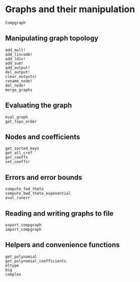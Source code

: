 
# Graphs and their manipulation
```@docs
Compgraph
```

## Manipulating graph topology
```@docs
add_mult!
add_lincomb!
add_ldiv!
add_sum!
add_output!
del_output!
clear_outputs!
rename_node!
del_node!
merge_graphs
```

## Evaluating the graph
```@docs
eval_graph
get_topo_order
```

## Nodes and coefficients
```@docs
get_sorted_keys
get_all_cref
get_coeffs
set_coeffs!
```

## Errors and error bounds
```@docs
compute_fwd_theta
compute_bwd_theta_exponential
eval_runerr
```

## Reading and writing graphs to file
```@docs
export_compgraph
import_compgraph
```

## Helpers and convenience functions
```@docs
get_polynomial
get_polynomial_coefficients
eltype
big
complex
```

